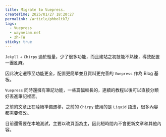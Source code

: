 ```yaml
---
title: Migrate to Vuepress.
createTime: 2025/01/27 18:20:27
permalink: /article/phboltk7/
tags:
  - Vuepress
  - waynelam.net
  - zh-TW
sticky: true
---
```


`Jekyll` + `Chirpy` 過於輕量，少了很多功能，而且建站之初技能不熟練，導致配置一團亂麻。

因此決定遷移至功能更全，配置更簡單並且資料更完善的 `Vuepress` 作為 Blog 基板。

`Vuepress` 同時還擁有筆記功能，一些篇幅較長的，連續的教程以後可以直接分類好丟進筆記裡面。

之前的文章正在陸續準備遷移，之前的 `Chirpy` 使用的是 `Liquid` 語法，很多內容都需要修改。

目前還需要在本地測試，主要以改頁面為主，因此短時間內不會更新文章和其他內容。
